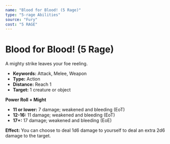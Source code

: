 ```yaml
---
name: "Blood for Blood! (5 Rage)"
type: "5-rage Abilities"
source: "Fury"
cost: "5 RAGE"
---
```


# Blood for Blood! (5 Rage)

A mighty strike leaves your foe reeling.

- **Keywords:** Attack, Melee, Weapon
- **Type:** Action
- **Distance:** Reach 1
- **Target:** 1 creature or object

**Power Roll + Might**
- **11 or lower:** 7 damage; weakened and bleeding (EoT)
- **12-16:** 11 damage; weakened and bleeding (EoT)
- **17+:** 17 damage; weakened and bleeding (EoE)

**Effect:** You can choose to deal 1d6 damage to yourself to deal an extra 2d6 damage to the target.
